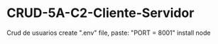 # CRUD-5A-C2-Cliente-Servidor
Crud de usuarios
create ".env" file, paste: "PORT = 8001" 
install node

